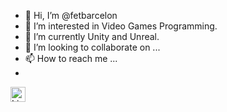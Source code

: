 - 👋 Hi, I’m @fetbarcelon
- 👀 I’m interested in Video Games Programming.
- 🌱 I’m currently Unity and Unreal.
- 💞️ I’m looking to collaborate on ...
- 📫 How to reach me ...
- 
<a href="https://www.linkedin.com/in/stephania-cortes/" rel="nofollow"><img alt="LinkedIn" title="LinkedIn" height="24" width="24" src="/stephania-cortes/raw/master/image/linkedin2.png" style="max-width: 100%;"></a>

<!---
fetbarcelon/fetbarcelon is a ✨ special ✨ repository because its `README.md` (this file) appears on your GitHub profile.
You can click the Preview link to take a look at your changes.
--->
